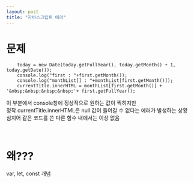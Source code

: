 ```yaml
---
layout: post
title: "자바스크립트 에러"
---
```


# 문제
```
    today = new Date(today.getFullYear(), today.getMonth() + 1, today.getDate());
    console.log("first : "+first.getMonth());
    console.log("monthList[] : "+monthList[first.getMonth()]);
    currentTitle.innerHTML = monthList[first.getMonth()] + '&nbsp;&nbsp;&nbsp;&nbsp;'+ first.getFullYear();
```
이 부분에서 console창에 정상적으로 원하는 값이 찍히지만  
정작 currentTitle.innerHTML은 null 값이 들어갈 수 없다는 에러가 발생하는 상황  
심지어 같은 코드를 쓴 다른 함수 내에서는 이상 없음  

<br>

# 왜???
var, let, const 개념
